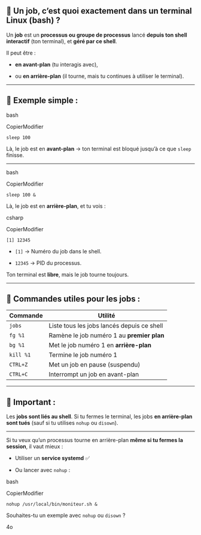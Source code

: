 ## 🎯 Un **job**, c’est quoi exactement dans un terminal Linux (bash) ?

Un **job** est un **processus ou groupe de processus** lancé **depuis ton shell interactif** (ton terminal), et **géré par ce shell**.

Il peut être :

- **en avant-plan** (tu interagis avec),
    
- ou **en arrière-plan** (il tourne, mais tu continues à utiliser le terminal).
    

---

## 🧠 Exemple simple :

bash

CopierModifier

`sleep 100`

Là, le job est en **avant-plan** → ton terminal est bloqué jusqu’à ce que `sleep` finisse.

---

bash

CopierModifier

`sleep 100 &`

Là, le job est en **arrière-plan**, et tu vois :

csharp

CopierModifier

`[1] 12345`

- `[1]` → Numéro du job dans le shell.
    
- `12345` → PID du processus.
    

Ton terminal est **libre**, mais le job tourne toujours.

---

## 🔧 Commandes utiles pour les jobs :

|Commande|Utilité|
|---|---|
|`jobs`|Liste tous les jobs lancés depuis ce shell|
|`fg %1`|Ramène le job numéro 1 au **premier plan**|
|`bg %1`|Met le job numéro 1 en **arrière-plan**|
|`kill %1`|Termine le job numéro 1|
|`CTRL+Z`|Met un job en pause (suspendu)|
|`CTRL+C`|Interrompt un job en avant-plan|

---

## 📌 Important :

Les **jobs sont liés au shell**. Si tu fermes le terminal, les jobs **en arrière-plan sont tués** (sauf si tu utilises `nohup` ou `disown`).

---

Si tu veux qu’un processus tourne en arrière-plan **même si tu fermes la session**, il vaut mieux :

- Utiliser un **service systemd** ✅
    
- Ou lancer avec `nohup` :
    

bash

CopierModifier

`nohup /usr/local/bin/moniteur.sh &`

Souhaites-tu un exemple avec `nohup` ou `disown` ?

4o